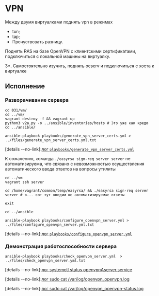 #  VPN

Между двумя виртуалками поднять vpn в режимах
* tun;
* tap; 
* Прочуствовать разницу.

Поднять RAS на базе OpenVPN с клиентскими сертификатами, подключиться с локальной машины на виртуалку.

3*. Самостоятельно изучить, поднять ocserv и подключиться с хоста к виртуалке

## Исполнение

### Разворачивание сервера

```shell
cd 031/vm/
cd ../vm/
vagrant destroy -f && vagrant up 
python3 v2a.py -o ../ansible/inventories/hosts # Это уже как кредо
cd ../ansible/
```

```shell
ansible-playbook playbooks/generate_vpn_server_certs.yml > ../files/generate_vpn_server_certs.yml.txt
```

[details --no-link]:[лог `playbooks/generate_vpn_server_certs.yml`](./031/files/generate_vpn_server_certs.yml.txt)


К сожалению, команда `./easyrsa sign-req server server` не автоматизируема, что связано с невозможностью осуществления автоматического ввода ответов на вопросы утилиты
```shell
cd ../vm
vagrant ssh server
```

```shell
cd /home/vagrant/common/temp/easyrsa/ && ./easyrsa sign-req server server # <--- вот тут вводим не автоматизируемые ответы
```

```shell
exit
```

```shell
cd ../ansible
```

```shell
ansible-playbook playbooks/configure_openvpn_server.yml > ../files/configure_openvpn_server.yml.txt
```

[details --no-link]:[лог `playbooks/configure_openvpn_server.yml`](./031/files/configure_openvpn_server.yml.txt)

### Демонстрация работоспособности сервера

```shell
ansible-playbook playbooks/check_openvpn_server.yml  > ../files/check_openvpn_server.yml.txt
```

[details --no-link]:[лог systemctl status openvpnAserver.service](./031/files/systemctl-status-openvpn@server.service.txt)

[details --no-link]:[лог sudo cat /var/log/openvpn_openvpn.log](./031/files/sudo-cat-_var_log_openvpn_openvpn-status.log.txt)

[details --no-link]:[лог sudo cat /var/log/openvpn_openvpn-status.log](./031/files/sudo-cat-_var_log_openvpn_openvpn.log.txt)

